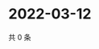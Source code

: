 # 2022-03-12

共 0 条

<!-- BEGIN WEIBO -->
<!-- 最后更新时间 Sat Mar 12 2022 11:12:54 GMT+0800 (China Standard Time) -->

<!-- END WEIBO -->

